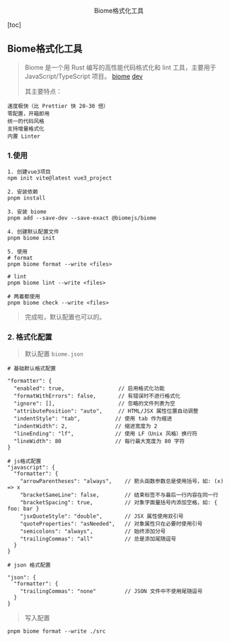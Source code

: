 <center>Biome格式化工具</center>





[toc]









## Biome格式化工具

> Biome 是一个用 Rust 编写的高性能代码格式化和 lint 工具，主要用于 JavaScript/TypeScript 项目。 [biome](https://github.com/biomejs/biome) [dev](https://biomejs.dev/)
>
> 其主要特点：

```shell
速度极快（比 Prettier 快 20-30 倍）
零配置，开箱即用
统一的代码风格
支持增量格式化
内置 Linter
```









### 1.使用

```shell
1. 创建vue3项目
npm init vite@latest vue3_project

2. 安装依赖
pnpm install 

3. 安装 biome
pnpm add --save-dev --save-exact @biomejs/biome

4. 创建默认配置文件
pnpm biome init

5. 使用
# format
pnpm biome format --write <files>

# lint
pnpm biome lint --write <files>

# 两着都使用
pnpm biome check --write <files>
```

> 完成啦，默认配置也可以的。





### 2. 格式化配置

> 默认配置 `biome.json`

```shell
# 基础默认格式配置

"formatter": {
  "enabled": true,                 // 启用格式化功能
  "formatWithErrors": false,       // 有错误时不进行格式化
  "ignore": [],                    // 忽略的文件列表为空
  "attributePosition": "auto",     // HTML/JSX 属性位置自动调整
  "indentStyle": "tab",           // 使用 tab 作为缩进
  "indentWidth": 2,               // 缩进宽度为 2
  "lineEnding": "lf",             // 使用 LF（Unix 风格）换行符
  "lineWidth": 80                 // 每行最大宽度为 80 字符
}

# js格式配置
"javascript": {
  "formatter": {
    "arrowParentheses": "always",    // 箭头函数参数总是使用括号，如: (x) => x
    "bracketSameLine": false,        // 结束标签不与最后一行内容在同一行
    "bracketSpacing": true,          // 对象字面量括号内添加空格，如: { foo: bar }
    "jsxQuoteStyle": "double",       // JSX 属性使用双引号
    "quoteProperties": "asNeeded",   // 对象属性只在必要时使用引号
    "semicolons": "always",          // 始终添加分号
    "trailingCommas": "all"          // 总是添加尾随逗号
  }
}

# json 格式配置

"json": {
  "formatter": {
    "trailingCommas": "none"         // JSON 文件中不使用尾随逗号
  }
}
```

> 写入配置

```shell
pnpm biome format --write ./src
```

